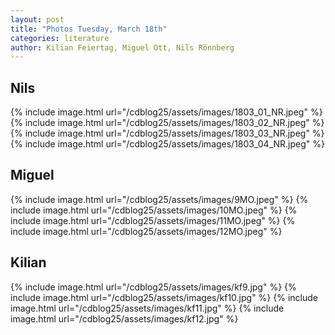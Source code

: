 ```yaml
---
layout: post
title: "Photos Tuesday, March 18th"
categories: literature
author: Kilian Feiertag, Miguel Ott, Nils Rönnberg
---
```


## Nils
{% include image.html url="/cdblog25/assets/images/1803_01_NR.jpeg" %}
{% include image.html url="/cdblog25/assets/images/1803_02_NR.jpeg" %}
{% include image.html url="/cdblog25/assets/images/1803_03_NR.jpeg" %}
{% include image.html url="/cdblog25/assets/images/1803_04_NR.jpeg" %}

## Miguel
{% include image.html url="/cdblog25/assets/images/9MO.jpeg" %}
{% include image.html url="/cdblog25/assets/images/10MO.jpeg" %}
{% include image.html url="/cdblog25/assets/images/11MO.jpeg" %}
{% include image.html url="/cdblog25/assets/images/12MO.jpeg" %}

## Kilian
{% include image.html url="/cdblog25/assets/images/kf9.jpg" %}
{% include image.html url="/cdblog25/assets/images/kf10.jpg" %}
{% include image.html url="/cdblog25/assets/images/kf11.jpg" %}
{% include image.html url="/cdblog25/assets/images/kf12.jpg" %}